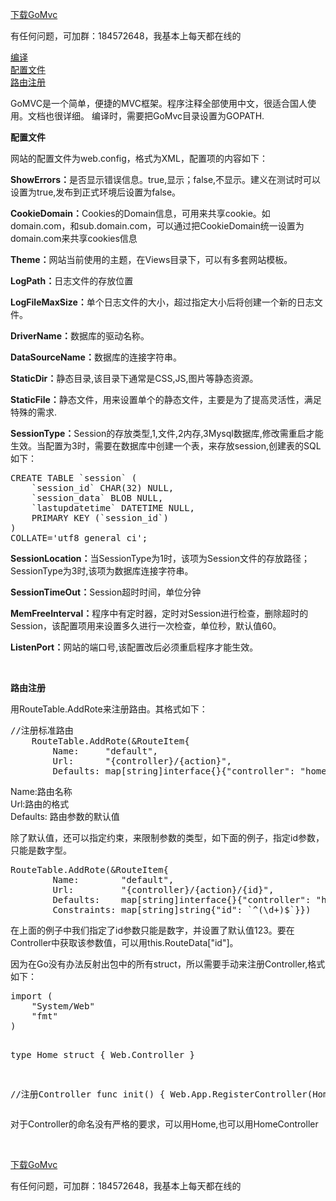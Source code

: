 ﻿
<a href="https://github.com/male110/GoMvc/archive/master.zip">下载GoMvc</a><br/>

<p>有任何问题，可加群：184572648，我基本上每天都在线的</p>
 
 <a href="#build"> 编译</a><br />
<a href="#config">  配置文件</a><br />
<a href="#route">  路由注册</a>
<p>GoMVC是一个简单，便捷的MVC框架。程序注释全部使用中文，很适合国人使用。文档也很详细。
<a name="build">编译</a>时，需要把GoMvc目录设置为GOPATH.
</p>
<p>
<b><a name="config">配置文件</a></b>
</p>
<div>  
    <p>
        网站的配置文件为web.config，格式为XML，配置项的内容如下：</p>
    <p>
        <b>ShowErrors：</b>是否显示错误信息。true,显示；false,不显示。建义在测试时可以设置为true,发布到正式环境后设置为false。</p>
    <p>
        <b>CookieDomain：</b>Cookies的Domain信息，可用来共享cookie。如domain.com，和sub.domain.com，可以通过把CookieDomain统一设置为domain.com来共享cookies信息</p>
    <p>
        <b>Theme：</b>网站当前使用的主题，在Views目录下，可以有多套网站模板。</p>
    <p>
        <b>LogPath：</b>日志文件的存放位置</p>
    <p>
        <b>LogFileMaxSize：</b>单个日志文件的大小，超过指定大小后将创建一个新的日志文件。</p>
    <p>
        <b>DriverName：</b>数据库的驱动名称。</p>
    <p>
        <b>DataSourceName：</b>数据库的连接字符串。</p>
    <p>
        <b>StaticDir：</b>静态目录,该目录下通常是CSS,JS,图片等静态资源。</p>
    <p>
        <b>StaticFile：</b>静态文件，用来设置单个的静态文件，主要是为了提高灵活性，满足特殊的需求.</p>
    <p>
        <b>SessionType：</b>Session的存放类型,1,文件,2内存,3Mysql数据库,修改需重启才能生效。当配置为3时，需要在数据库中创建一个表，来存放session,创建表的SQL如下：<br />
    </p>
    <pre>CREATE TABLE `session` (
	`session_id` CHAR(32) NULL,
	`session_data` BLOB NULL,
	`lastupdatetime` DATETIME NULL,
	PRIMARY KEY (`session_id`)
)
COLLATE=&#39;utf8_general_ci&#39;;
</pre>
    <p>
        <b>SessionLocation：</b>当SessionType为1时，该项为Session文件的存放路径；SessionType为3时,该项为数据库连接字符串。</p>
    <p>
        <b>SessionTimeOut：</b>Session超时时间，单位分钟</p>
    <p>
        <b>MemFreeInterval：</b>程序中有定时器，定时对Session进行检查，删除超时的Session，该配置项用来设置多久进行一次检查，单位秒，默认值60。</p>
    <p>
        <b>ListenPort：</b>网站的端口号,该配置改后必须重启程序才能生效。</p>
    <p>
        &nbsp;</p>
</div>
<p>
  <b><a name="route">  路由注册</a></b></p>
<p>
    用RouteTable.AddRote来注册路由。其格式如下： 
</p>
<pre>//注册标准路由
	RouteTable.AddRote(&amp;RouteItem{
		Name:     &quot;default&quot;,
		Url:      &quot;{controller}/{action}&quot;,
		Defaults: map[string]interface{}{&quot;controller&quot;: &quot;home&quot;, &quot;action&quot;: &quot;index&quot;}})
</pre>
<p>
    Name:路由名称<br />
    Url:路由的格式<br />
    Defaults: 路由参数的默认值 
</p>
除了默认值，还可以指定约束，来限制参数的类型，如下面的例子，指定id参数，只能是数字型。 
<pre>RouteTable.AddRote(&amp;RouteItem{
		Name:        &quot;default&quot;,
		Url:         &quot;{controller}/{action}/{id}&quot;,
		Defaults:    map[string]interface{}{&quot;controller&quot;: &quot;home&quot;, &quot;action&quot;: &quot;index&quot;, &quot;id&quot;: 123},
		Constraints: map[string]string{&quot;id&quot;: `^(\d+)$`}})
</pre>
在上面的例子中我们指定了id参数只能是数字，并设置了默认值123。要在Controller中获取该参数值，可以用this.RouteData[&quot;id&quot;]。 
<p>
    因为在Go没有办法反射出包中的所有struct，所以需要手动来注册Controller,格式如下： 
</p>
<pre>import (
	&quot;System/Web&quot;
	&quot;fmt&quot;
)

type Home struct {
	Web.Controller
}

//注册Controller
func init() {
	Web.App.RegisterController(Home{})
}
</pre>
对于Controller的命名没有严格的要求，可以用Home,也可以用HomeController
<p>
    &nbsp;</p>
 <a href="https://github.com/male110/GoMvc/archive/master.zip">下载GoMvc</a><br/>
<p>有任何问题，可加群：184572648，我基本上每天都在线的</p>